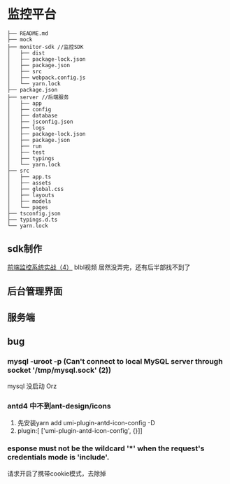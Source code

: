 # 监控平台
```tree
├── README.md
├── mock
├── monitor-sdk //监控SDK
│   ├── dist
│   ├── package-lock.json
│   ├── package.json
│   ├── src
│   ├── webpack.config.js
│   └── yarn.lock
├── package.json
├── server //后端服务
│   ├── app
│   ├── config
│   ├── database
│   ├── jsconfig.json
│   ├── logs
│   ├── package-lock.json
│   ├── package.json
│   ├── run
│   ├── test
│   ├── typings
│   └── yarn.lock
├── src
│   ├── app.ts
│   ├── assets
│   ├── global.css
│   ├── layouts
│   ├── models
│   └── pages
├── tsconfig.json
├── typings.d.ts
└── yarn.lock
```
## sdk制作
[前端监控系统实战（4）](https://www.bilibili.com/video/BV1zQ4y1P75b)
blbl视频
居然没弄完，还有后半部找不到了

## 后台管理界面

## 服务端


## bug
### mysql -uroot -p (Can't connect to local MySQL server through socket '/tmp/mysql.sock' (2))
mysql 没启动 Orz
### antd4 中不到ant-design/icons
1. 先安装yarn add umi-plugin-antd-icon-config -D
2. plugin:[ ['umi-plugin-antd-icon-config', {}]]
### esponse must not be the wildcard '*' when the request's credentials mode is 'include'.
请求开启了携带cookie模式，去除掉
